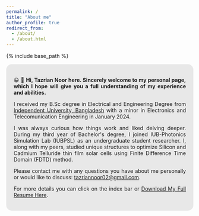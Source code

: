 ```yaml
---
permalink: /
title: "About me"
author_profile: true
redirect_from: 
  - /about/
  - /about.html
---
```


{% include base_path %}

<div style="text-align: justify; background-color: rgba(211, 211, 211, 0.5); padding: 20px; border-radius: 15px;">
  <p> &#x1F600; &#x1F44B; <strong> Hi, Tazrian Noor here. Sincerely welcome to my personal page, which I hope will give you a full understanding of my experience and abilities. </strong></p>

  <p> I received my B.Sc degree in Electrical and Engineering Degree from <a href="https://eee.iub.edu.bd/">Independent University, Bangladesh</a> with a minor in Electronics and Telecomunication Engineering in January 2024. </p>

  <p> I was always curious how things work and liked delving deeper. During my third year of Bachelor's degree, I joined IUB-Photonics Simulation Lab (IUBPSL) as an undergraduate student researcher. I, along with my peers, studied unique structures to optimize Silicon and Cadmium Telluride thin film solar cells using Finite Difference Time Domain (FDTD) method.</p> 

  <p> Please contact me with any questions you have about me personally or would like to discuss: <a href="tazriannoor02@gmail.com">tazriannoor02@gmail.com</a>. </p>
  
  <p> For more details you can click on the index bar or <a href="/files/Tazrian_Noor_CV.pdf">Download My Full Resume Here</a>.</p>